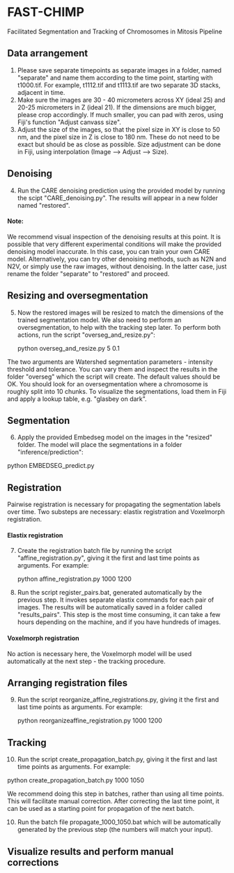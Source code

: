 # FAST-CHIMP
Facilitated Segmentation and Tracking of Chromosomes in Mitosis Pipeline

## Data arrangement
1. Please save separate timepoints as separate images in a folder, named "separate" and name them according to the time point, starting with t1000.tif. For example, t1112.tif and t1113.tif are two separate 3D stacks, adjacent in time.
2. Make sure the images are 30 - 40 micrometers across XY (ideal 25) and 20-25 micrometers in Z (ideal 21). If the dimensions are much bigger, please crop accordingly. If much smaller, you can pad with zeros, using Fiji's function "Adjust canvass size".
3. Adjust the size of the images, so that the pixel size in XY is close to 50 nm, and the pixel size in Z is close to 180 nm. These do not need to be exact but should be as close as possible. Size adjustment can be done in Fiji, using interpolation (Image --> Adjust --> Size).

## Denoising
4. Run the CARE denoising prediction using the provided model by running the scipt "CARE_denoising.py". The results will appear in a new folder named "restored".
#### Note: 
We recommend visual inspection of the denoising results at this point. It is possible that very different experimental conditions will make the provided denoising model inaccurate. In this case, you can train your own CARE model. Alternatively, you can try other denoising methods, such as N2N and N2V, or simply use the raw images, without denoising. In the latter case, just rename the folder "separate" to "restored" and proceed.

## Resizing and oversegmentation
5. Now the restored images will be resized to match the dimensions of the trained segmentation model. We also need to perform an oversegmentation, to help with the tracking step later. To perform both actions, run the script "overseg_and_resize.py":
   
   python overseg_and_resize.py 5 0.1
   
The two arguments are Watershed segmentation parameters - intensity threshold and tolerance. You can vary them and inspect the results in the folder "overseg" which the script will create. The default values should be OK. You should look for an oversegmentation where a chromosome is roughly split into 10 chunks. To visualize the segmentations, load them in Fiji and apply a lookup table, e.g. "glasbey on dark".

## Segmentation
6. Apply the provided Embedseg model on the images in the "resized" folder. The model will place the segmentations in a folder "inference/prediction":

python EMBEDSEG_predict.py

## Registration
Pairwise registration is necessary for propagating the segmentation labels over time. Two substeps are necessary: elastix registration and Voxelmorph registration.

#### Elastix registration
7. Create the registration batch file by running the script "affine_registration.py", giving it the first and last time points as arguments. For example:
   
   python affine_registration.py 1000 1200

8. Run the script register_pairs.bat, generated automatically by the previous step. It invokes separate elastix commands for each pair of images. The results will be automatically saved in a folder called "results_pairs". This step is the most time consuming, it can take a few hours depending on the machine, and if you have hundreds of images.

#### Voxelmorph registration
No action is necessary here, the Voxelmorph model will be used automatically at the next step - the tracking procedure.

## Arranging registration files
9. Run the script reorganize_affine_registrations.py, giving it the first and last time points as arguments. For example:
   
   python reorganizeaffine_registration.py 1000 1200

## Tracking
10. Run the script create_propagation_batch.py, giving it the first and last time points as arguments. For example:
   
   python create_propagation_batch.py 1000 1050

We recommend doing this step in batches, rather than using all time points. This will facilitate manual correction. After correcting the last time point, it can be used as a starting point for propagation of the next batch.
   
10. Run the batch file propagate_1000_1050.bat which will be automatically generated by the previous step (the numbers will match your input). 

## Visualize results and perform manual corrections

